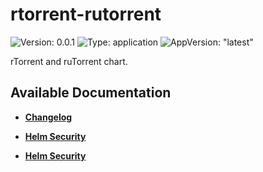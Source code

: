 # rtorrent-rutorrent

![Version: 0.0.1](https://img.shields.io/badge/Version-0.0.1-informational?style=flat-square) ![Type: application](https://img.shields.io/badge/Type-application-informational?style=flat-square) ![AppVersion: "latest"](https://img.shields.io/badge/AppVersion-"latest"-informational?style=flat-square)

rTorrent and ruTorrent chart.

## Available Documentation

- [**Changelog**](CHANGELOG)

- [**Helm Security**](container-security)

- [**Helm Security**](helm-security)

